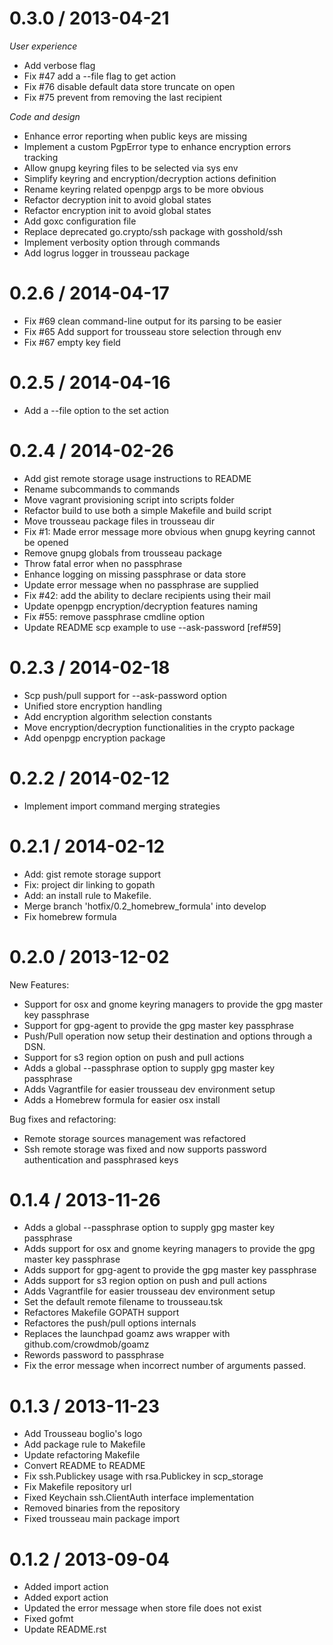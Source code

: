 
0.3.0 / 2013-04-21
==================

*User experience*
 * Add verbose flag
 * Fix #47 add a --file flag to get action
 * Fix #76 disable default data store truncate on open
 * Fix #75 prevent from removing the last recipient

*Code and design*
 * Enhance error reporting when public keys are missing
 * Implement a custom PgpError type to enhance encryption errors tracking
 * Allow gnupg keyring files to be selected via sys env
 * Simplify keyring and encryption/decryption actions definition
 * Rename keyring related openpgp args to be more obvious
 * Refactor decryption init to avoid global states
 * Refactor encryption init to avoid global states
 * Add goxc configuration file
 * Replace deprecated go.crypto/ssh package with gosshold/ssh
 * Implement verbosity option through commands
 * Add logrus logger in trousseau package

0.2.6 / 2014-04-17
==================

 * Fix #69 clean command-line output for its parsing to be easier
 * Fix #65 Add support for trousseau store selection through env
 * Fix #67 empty key field

0.2.5 / 2014-04-16
==================

 * Add a --file option to the set action

0.2.4 / 2014-02-26 
==================

 * Add gist remote storage usage instructions to README
 * Rename subcommands to commands
 * Move vagrant provisioning script into scripts folder
 * Refactor build to use both a simple Makefile and build script
 * Move trousseau package files in trousseau dir
 * Fix #1: Made error message more obvious when gnupg keyring cannot be opened
 * Remove gnupg globals from trousseau package
 * Throw fatal error when no passphrase
 * Enhance logging on missing passphrase or data store
 * Update error message when no passphrase are supplied
 * Fix #42: add the ability to declare recipients using their mail
 * Update openpgp encryption/decryption features naming
 * Fix #55: remove passphrase cmdline option
 * Update README scp example to use --ask-password [ref#59]

0.2.3 / 2014-02-18 
==================

 * Scp push/pull support for --ask-password option
 * Unified store encryption handling
 * Add encryption algorithm selection constants
 * Move encryption/decryption functionalities in the crypto package
 * Add openpgp encryption package

0.2.2 / 2014-02-12 
==================

 * Implement import command merging strategies

0.2.1 / 2014-02-12 
==================

 * Add: gist remote storage support
 * Fix: project dir linking to gopath
 * Add: an install rule to Makefile.
 * Merge branch 'hotfix/0.2_homebrew_formula' into develop
 * Fix homebrew formula

0.2.0 / 2013-12-02 
==================

New Features:
  * Support for osx and gnome keyring managers to provide the gpg master key passphrase
  * Support for gpg-agent to provide the gpg master key passphrase
  * Push/Pull operation now setup their destination and options through a DSN.
  * Support for s3 region option on push and pull actions
  * Adds a global --passphrase option to supply gpg master key passphrase
  * Adds Vagrantfile for easier trousseau dev environment setup
  * Adds a Homebrew formula for easier osx install

Bug fixes and refactoring:
  * Remote storage sources management was refactored
  * Ssh remote storage was fixed and now supports password authentication and passphrased keys


0.1.4 / 2013-11-26 
==================

 * Adds a global --passphrase option to supply gpg master key passphrase
 * Adds support for osx and gnome keyring managers to provide the gpg master key passphrase
 * Adds support for gpg-agent to provide the gpg master key passphrase
 * Adds support for s3 region option on push and pull actions
 * Adds Vagrantfile for easier trousseau dev environment setup
 * Set the default remote filename to trousseau.tsk 
 * Refactores Makefile GOPATH support
 * Refactores the push/pull options internals
 * Replaces the launchpad goamz aws wrapper with github.com/crowdmob/goamz
 * Rewords password to passphrase
 * Fix the error message when incorrect number of arguments passed.

0.1.3 / 2013-11-23
==================
* Add Trousseau boglio's logo
* Add package rule to Makefile
* Update refactoring Makefile
* Convert README to README
* Fix ssh.Publickey usage with rsa.Publickey in scp_storage
* Fix Makefile repository url
* Fixed Keychain ssh.ClientAuth interface implementation
* Removed binaries from the repository
* Fixed trousseau main package import

0.1.2 / 2013-09-04 
==================

 * Added import action
 * Added export action
 * Updated the error message when store file does not exist
 * Fixed gofmt
 * Update README.rst
